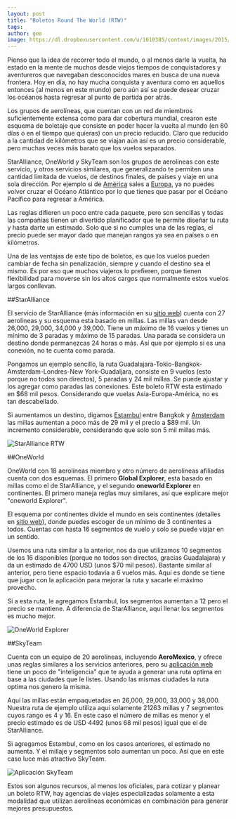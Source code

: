 ```yaml
---
layout: post
title: "Boletos Round The World (RTW)"
tags: 
author: geo
image: https://dl.dropboxusercontent.com/u/1610385/content/images/2015/05/RTW.png
---
```

Pienso que la idea de recorrer todo el mundo, o al menos darle la vuelta, ha estado en la mente de muchos desde viejos tiempos de conquistadores y aventureros que navegaban desconocidos mares en busca de una nueva frontera. Hoy en día, no hay mucha conquista y aventura como en aquellos entonces (al menos en este mundo) pero aún así se puede desear cruzar los océanos hasta regresar al punto de partida por atrás.

Los grupos de aerolíneas, que cuentan con un red de miembros suficientemente extensa como para dar cobertura mundial, crearon este esquema de boletaje que consiste en poder hacer la vuelta al mundo (en 80 días o en el tiempo que quieras) con un precio reducido. Claro que reducido a la cantidad de kilómetros que se viajan aún así es un precio considerable, pero muchas veces más barato que los vuelos separados.

StarAlliance, OneWorld y SkyTeam son los grupos de aerolíneas con este servicio, y otros servicios similares, que generalizando te permiten una cantidad limitada de vuelos, de destinos finales, de países y viaje en una sola dirección. Por ejemplo si de [América](/tag/america) sales a [Europa](/tag/europa), ya no puedes volver cruzar el Océano Atlántico por lo que tienes que pasar por el Océano Pacífico para regresar a América.

Las reglas difieren un poco entre cada paquete, pero son sencillas y todas las compañías tienen un divertido planificador que te permite diseñar tu ruta y hasta darte un estimado. Solo que si no cumples una de las reglas, el precio puede ser mayor dado que manejan rangos ya sea en países o en kilómetros.

Una de las ventajas de este tipo de boletos, es que los vuelos pueden cambiar de fecha sin penalización, siempre y cuando el destino sea el mismo. Es por eso que muchos viajeros lo prefieren, porque tienen flexibilidad para moverse sin los altos cargos que normalmente estos vuelos largos conllevan.

##StarAlliance

El servicio de StarAlliance (más información en su [sitio web](https://www.staralliance.com/en/fares/round-the-world-fare)) cuenta con 27 aerolíneas y su esquema esta basado en millas. Las millas van desde 26,000, 29,000, 34,000 y 39,000. Tiene un máximo de 16 vuelos y tienes un mínimo de 3 paradas y máximo de 15 paradas. Una parada se considera un destino donde permanezcas 24 horas o más. Así que por ejemplo si es una conexión, no te cuenta como parada.

Pongamos un ejemplo sencillo, la ruta Guadalajara-Tokio-Bangkok-Amsterdam-Londres-New York-Guadaljara, consiste en 9 vuelos (esto porque no todos son directos), 5 paradas y 24 mil millas. Se puede ajustar y los agregar como paradas las conexiones. Este boleto RTW esta estimado en $68 mil pesos. Considerando que vuelas Asia-Europa-América, no es tan descabellado.

Si aumentamos un destino, digamos [Estambul](/tag/estambul) entre Bangkok y [Amsterdam](/tag/amsterdam) las millas aumentan a poco más de 29 mil y el precio a $89 mil. Un incremento considerable, considerando que solo son 5 mil millas más.

![StarAlliance RTW](https://dl.dropboxusercontent.com/u/1610385/content/images/2015/05/StarAlliance.png)

##OneWorld

OneWorld con 18 aerolíneas miembro y otro número de aerolíneas afiliadas cuenta con dos esquemas. El primero **Global Explorer**, esta basado en millas como el de StarAlliance, y el segundo **oneworld Explorer** en continentes. El primero maneja reglas muy similares, así que explicare mejor "oneworld Explorer".

El esquema por continentes divide el mundo en seis continentes (detalles en [sitio web](http://www.oneworld.com/flights/round-the-world-fares/oneworld-explorer)), donde puedes escoger de un mínimo de 3 continentes a todos. Cuentas con hasta 16 segmentos de vuelo y solo se puede viajar en un sentido.

Usemos una ruta similar a la anterior, nos da que utilizamos 10 segmentos de los 16 disponibles (porque no todos son directos, gracias Guadalajara) y da un estimado de 4700 USD (unos $70 mil pesos). Bastante similar al anterior, pero tiene espacio todavía a 6 vuelos más. Aquí es donde se tiene que jugar con la aplicación para mejorar la ruta y sacarle el máximo provecho.

Si a esta ruta, le agregamos Estambul, los segmentos aumentan a 12 pero el precio se mantiene. A diferencia de StarAlliance, aquí llenar los segmentos es mucho mejor.

![OneWorld Explorer](https://dl.dropboxusercontent.com/u/1610385/content/images/2015/05/OneWorld.png)

##SkyTeam 

Cuenta con un equipo de 20 aerolíneas, incluyendo **AeroMexico**, y ofrece unas reglas similares a los servicios anteriores, pero su [aplicación web](http://roundtheworld.skyteam.com/B2C/6242201573103256149/ConsumerTool/en/Home/MainPage) tiene un poco de "inteligencia" que te ayuda a generar una ruta optima en base a las ciudades que le listes. Usando las mismas ciudades la ruta optima nos genero la misma.

Aquí las millas están empaquetadas en 26,000, 29,000, 33,000 y 38,000. Nuestra ruta de ejemplo utiliza aquí solamente 21263 millas y 7 segmentos cuyos rango es 4 y 16. En este caso el número de millas es menor y el precio estimado es de USD 4492 (unos 68 mil pesos) igual que el de StarAlliance.

Si agregamos Estambul, como en los casos anteriores, el estimado no aumenta. Y el millaje y segmentos solo aumentan un poco. Así que en este caso luce más atractivo SkyTeam.

![Aplicación SkyTeam](https://dl.dropboxusercontent.com/u/1610385/content/images/2015/05/skyteam.png)

Estos son algunos recursos, al menos los oficiales, para cotizar y planear un boleto RTW, hay agencias de viajes especializadas solamente a esta modalidad que utilizan aerolíneas económicas en combinación para generar mejores presupuestos. 